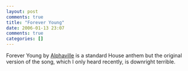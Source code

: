 ```yaml
---
layout: post
comments: true
title: "Forever Young"
date: 2006-01-13 23:07
comments: true
categories: []
---
```

Forever Young by <a href="http://www.allmusic.com/cg/amg.dll?p=amg&sql=11:wiaxlf3e5cqe">Alphaville</a> is a standard House anthem but the original version of the song, which I only heard recently, is downright terrible.
